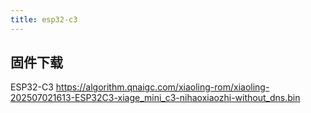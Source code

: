 ```yaml
---
title: esp32-c3
---
```


## 固件下载

ESP32-C3 <https://algorithm.qnaigc.com/xiaoling-rom/xiaoling-202507021613-ESP32C3-xiage_mini_c3-nihaoxiaozhi-without_dns.bin>
